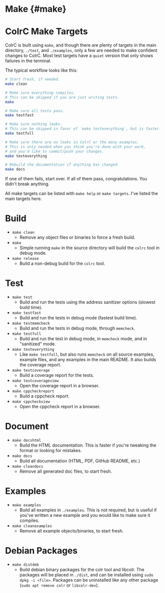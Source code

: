 # Make {#make}
# ColrC Make Targets

ColrC is built using `make`, and though there are plenty of targets in the
main directory, `./test`, and `./examples`, only a few are needed to make
confident changes to ColrC. Most test targets have a `quiet` version that
only shows failures in the terminal.

The typical workflow looks like this:
```bash
# Start fresh, if needed.
make clean

# Make sure everything compiles.
# This can be skipped if you are just writing tests.
make

# Make sure all tests pass.
make testfast

# Make sure nothing leaks.
# This can be skipped in favor of `make testeverything`, but is faster.
make testfull

# Make sure there are no leaks in ColrC or the many examples.
# This is only needed when you think you're done with your work,
# and you'd like to commit/push your changes.
make testeverything

# Rebuild the documentation if anything has changed.
make docs
```

If one of them fails, start over. If all of them pass, congratulations. You
didn't break anything.

All make targets can be listed with `make help` or `make targets`. I've listed
the main targets here.

# Build

- `make clean`
    - Remove any object files or binaries to force a fresh build.
- `make`
    - Simple running `make` in the source directory will build the `colrc`
    tool in debug mode.
- `make release`
    - Build a non-debug build for the `colrc` tool.

# Test

- `make test`
    - Build and run the tests using the address sanitizer options (slowest build time).
- `make testfast`
    - Build and run the tests in debug mode (fastest build time).
- `make testmemcheck`
    - Build and run the tests in debug mode, through `memcheck`.
- `make testfull`
    - Build and run the test in debug mode, in `memcheck` mode, and in "sanitized" mode.
- `make testeverything`
    - Like `make testfull`, but also runs `memcheck` on all source examples,
    example files, and any examples in the main README.
    It also builds the coverage report.
- `make testcoverage`
    - Build a coverage report for the tests.
- `make testcoverageview`
    - Open the coverage report in a browser.
- `make cppcheckreport`
    - Build a cppcheck report.
- `make cppcheckview`
    - Open the cppcheck report in a browser.

# Document

- `make docshtml`
    - Build the HTML documentation.
    This is faster if you're tweaking the format or looking for mistakes.
- `make docs`
    - Build all documentation (HTML, PDF, GitHub README, etc.)
- `make cleandocs`
    - Remove all generated doc files, to start fresh.

# Examples

- `make examples`
    - Build all examples in `./examples`.
    This is not required, but is useful if you've written a new example and
    you would like to make sure it compiles.
- `make cleanexamples`
    - Remove all example objects/binaries, to start fresh.

# Debian Packages

- `make distdeb`
    - Build debian binary packages for the colr tool and libcolr.
    The packages will be placed in `./dist`, and can be installed using
    `sudo dpkg -i <file>`. Packages can be uninstalled like any other package
    (`sudo apt remove colr` or `libcolr-dev`).
